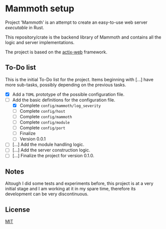 # Mammoth setup

Project 'Mammoth' is an attempt to create an easy-to-use web server _executable_ in Rust.

This repository/crate is the backend library of Mammoth and contains
all the logic and server implementations.

The project is based on the [actix-web](https://github.com/actix/actix-web) framework.

## To-Do list

This is the initial To-Do list for the project.
Items beginning with [...] have more sub-tasks, possibly depending on the previous tasks.

- [x] Add a `TOML` prototype of the possible configuration file.
- [ ] Add the basic definitions for the configuration file.
    - [x] Complete `config/mammoth/log_severity`
    - [ ] Complete `config/host`
    - [ ] Complete `config/mammoth`
    - [ ] Complete `config/module`
    - [ ] Complete `config/port`
    - [ ] Finalize
    - [ ] Version 0.0.1
- [ ] [...] Add the module handling logic.
- [ ] [...] Add the server construction logic.
- [ ] [...] Finalize the project for version 0.1.0.

## Notes

Altough I did some tests and experiments before, this project is at a very initial stage
and I am working at it in my spare time, therefore its development can be very discontinuous.

## License

[MIT](LICENSE)